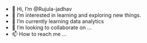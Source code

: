 - 👋 Hi, I’m @Rujula-jadhav
- 👀 I’m interested in learning and exploring new things.
- 🌱 I’m currently learning data analytics
- 💞️ I’m looking to collaborate on ...
- 📫 How to reach me ...

<!---
Rujula-jadhav/Rujula-jadhav is a ✨ special ✨ repository because its `README.md` (this file) appears on your GitHub profile.
You can click the Preview link to take a look at your changes.
--->

